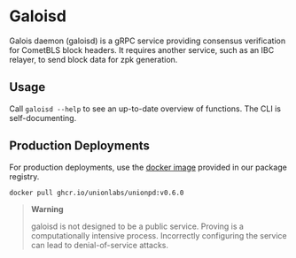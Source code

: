 # Galoisd

Galois daemon (galoisd) is a gRPC service providing consensus verification for CometBLS block headers. It requires another service, such as an IBC relayer, to send block data for zpk generation.

## Usage

Call `galoisd --help` to see an up-to-date overview of functions. The CLI is self-documenting.

## Production Deployments

For production deployments, use the [docker image](https://github.com/unionlabs/union/pkgs/container/unionpd) provided in our package registry.

```sh
docker pull ghcr.io/unionlabs/unionpd:v0.6.0
```

> **Warning**
>
> galoisd is not designed to be a public service. Proving is a computationally intensive process. Incorrectly configuring the service can lead to denial-of-service attacks.
